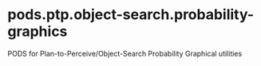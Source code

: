 # pods.ptp.object-search.probability-graphics
PODS for Plan-to-Perceive/Object-Search Probability Graphical utilities
